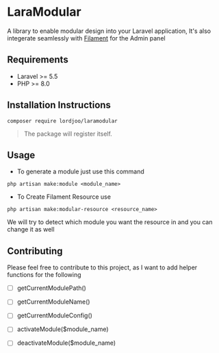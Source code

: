 # LaraModular 
A library to enable modular design into your Laravel application,
It's also integerate seamlessly with <a href="http://filamentphp.com/">Filament</a> for the Admin panel

## Requirements
- Laravel >= 5.5
- PHP >= 8.0

## Installation Instructions
```
composer require lordjoo/laramodular
```
> The package will register itself.

## Usage 
- To generate a module just use this command 
```
php artisan make:module <module_name>
```  

- To Create Filament Resource use 
```
php artisan make:modular-resource <resource_name>
```
We will try to detect which module you want the resource in and you can change it as well 


## Contributing
Please feel free to contribute to this project, as I want to add helper functions for the following   

- [ ] getCurrentModulePath()
- [ ] getCurrentModuleName()
- [ ] getCurrentModuleConfig()
- [ ] activateModule($module_name)
- [ ] deactivateModule($module_name)


